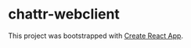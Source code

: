 # chattr-webclient

This project was bootstrapped with [Create React App](https://github.com/facebookincubator/create-react-app).
